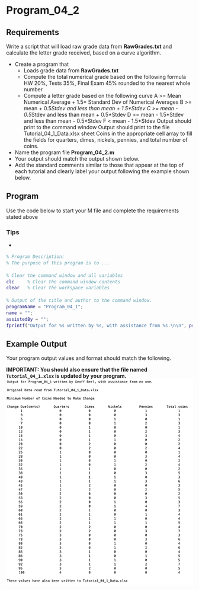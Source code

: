 # Program\_04\_2
## Requirements
Write a script that will load raw grade data from **RawGrades.txt** and calculate the letter grade received, based on a curve algorithm.
* Create a program that
    * Loads grade data from **RawGrades.txt**
    * Compute the total numerical grade based on the following formula
                    HW 20%, Tests 35%, Final Exam 45% rounded to the nearest whole number
    * Compute a letter grade based on the following curve
                    A >= Mean Numerical Average + 1.5\* Standard Dev of Numerical Averages
                    B >= mean + 0.5*Stdev and less than mean + 1.5\*Stdev
                    C >= mean - 0.5*Stdev  and less than mean + 0.5\*Stdev
                    D >= mean - 1.5*Stdev  and less than mean - 0.5\*Stdev
                    F <   mean - 1.5\*Stdev
Output should print to the command window
Output should print to the file Tutorial_04_1_Data.xlsx sheet Coins in the appropriate cell array to fill the fields for quarters, dimes, nickels, pennies, and total number of coins.
* Name the program file **Program\_04\_2.m**
* Your output should match the output shown below.
* Add the standard comments similar to those that appear at the top of each tutorial and clearly label your output following the example shown below.

## Program
Use the code below to start your M file and complete the requirements stated above

### Tips
* 
```Matlab
% Program Description:
% The purpose of this program is to ...

% Clear the command window and all variables
clc     % Clear the command window contents
clear   % Clear the workspace variables

% Output of the title and author to the command window.
programName = "Program_04_1";
name = "";
assistedBy = "";
fprintf("Output for %s written by %s, with assistance from %s.\n\n", programName, name, assistedBy)


```
## Example Output
Your program output values and format should match the following.

**IMPORTANT: You should also ensure that the file named `Tutorial_04_1.xlsx` is updated by your program.**
![Program_04_1_Example_Output.png](images/Program_04_1_Example_Output.png)